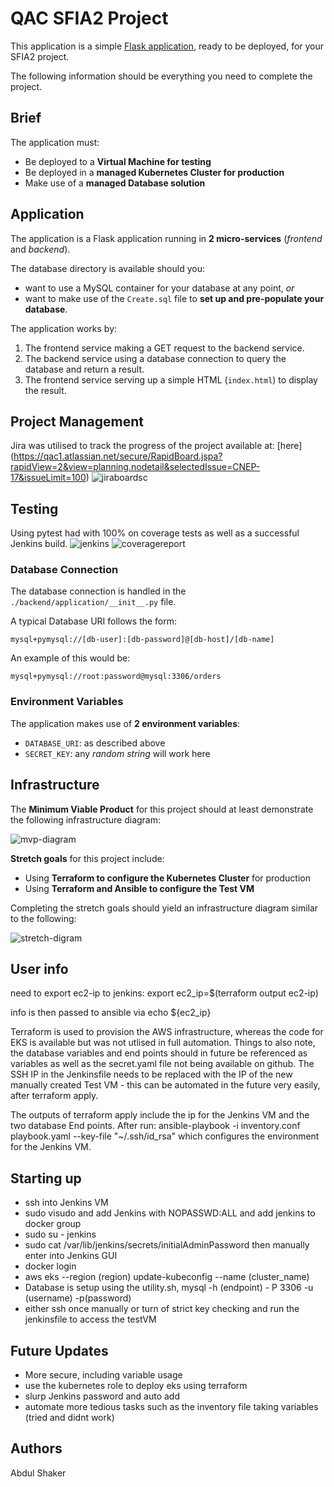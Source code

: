 # QAC SFIA2 Project

This application is a simple [Flask application](https://flask.palletsprojects.com/en/1.1.x/quickstart/#a-minimal-application), ready to be deployed, for your SFIA2 project.

The following information should be everything you need to complete the project.

## Brief

The application must:

- Be deployed to a **Virtual Machine for testing**
- Be deployed in a **managed Kubernetes Cluster for production**
- Make use of a **managed Database solution**

## Application

The application is a Flask application running in **2 micro-services** (*frontend* and *backend*).  

The database directory is available should you: 
  - want to use a MySQL container for your database at any point, *or*
  - want to make use of the `Create.sql` file to **set up and pre-populate your database**.

The application works by:
1. The frontend service making a GET request to the backend service. 
2. The backend service using a database connection to query the database and return a result.
3. The frontend service serving up a simple HTML (`index.html`) to display the result.

## Project Management 

Jira was utilised to track the progress of the project available at:
[here] (https://qac1.atlassian.net/secure/RapidBoard.jspa?rapidView=2&view=planning.nodetail&selectedIssue=CNEP-17&issueLimit=100)
![jiraboardsc](https://user-images.githubusercontent.com/71396007/99922985-44708300-2d2b-11eb-97db-6be2fbbf84f2.png)

## Testing
Using pytest had with 100% on coverage tests as well as a successful Jenkins build.
![jenkins](https://user-images.githubusercontent.com/71396007/99923097-045dd000-2d2c-11eb-9c74-8baf99f5bdfe.png)
![coveragereport](https://user-images.githubusercontent.com/71396007/99923189-8221db80-2d2c-11eb-96fc-fec7f51ab185.png)

### Database Connection

The database connection is handled in the `./backend/application/__init__.py` file.

A typical Database URI follows the form:

```
mysql+pymysql://[db-user]:[db-password]@[db-host]/[db-name]
```

An example of this would be:

```
mysql+pymysql://root:password@mysql:3306/orders
```

### Environment Variables

The application makes use of **2 environment variables**:

- `DATABASE_URI`: as described above
- `SECRET_KEY`: any *random string* will work here

## Infrastructure

The **Minimum Viable Product** for this project should at least demonstrate the following infrastructure diagram:

![mvp-diagram](https://i.imgur.com/i5qfOas.png)

**Stretch goals** for this project include:

- Using **Terraform to configure the Kubernetes Cluster** for production 
- Using **Terraform and Ansible to configure the Test VM**

Completing the stretch goals should yield an infrastructure diagram similar to the following:

![stretch-digram](https://i.imgur.com/Q5zljVl.png)

## User info
need to export ec2-ip to jenkins: 
export ec2_ip=$(terraform output ec2-ip)

info is then passed to ansible via echo ${ec2_ip}

Terraform is used to provision the AWS infrastructure, whereas the code for EKS is available but was not utlised in full automation.
Things to also note, the database variables and end points should in future be referenced as variables as well as the secret.yaml file not being available on github.
The SSH IP in the Jenkinsfile needs to be replaced with the IP of the new manually created Test VM - this can be automated in the future very easily, after terraform apply.

The outputs of terraform apply include the ip for the Jenkins VM and the two database End points.
After run: ansible-playbook -i inventory.conf playbook.yaml --key-file "~/.ssh/id_rsa" which configures the environment for the Jenkins VM.

## Starting up

* ssh into Jenkins VM
* sudo visudo and add Jenkins with NOPASSWD:ALL and add jenkins to docker group
* sudo su - jenkins
* sudo cat /var/lib/jenkins/secrets/initialAdminPassword then manually enter into Jenkins GUI
* docker login
* aws eks --region (region) update-kubeconfig --name (cluster_name)
* Database is setup using the utility.sh, mysql -h (endpoint) - P 3306 -u (username) -p(password)
* either ssh once manually or turn of strict key checking and run the jenkinsfile to access the testVM

## Future Updates
* More secure, including variable usage
* use the kubernetes role to deploy eks using terraform
* slurp Jenkins password and auto add
* automate more tedious tasks such as the inventory file taking variables (tried and didnt work)

## Authors

Abdul Shaker
